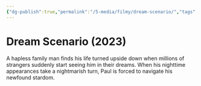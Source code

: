```yaml
---
{"dg-publish":true,"permalink":"/5-media/filmy/dream-scenario/","tags":["to-watch","фильм","#Comedy","#Horror"]}
---
```


# Dream Scenario (2023)
 
A hapless family man finds his life turned upside down when millions of strangers suddenly start seeing him in their dreams. When his nighttime appearances take a nightmarish turn, Paul is forced to navigate his newfound stardom.


